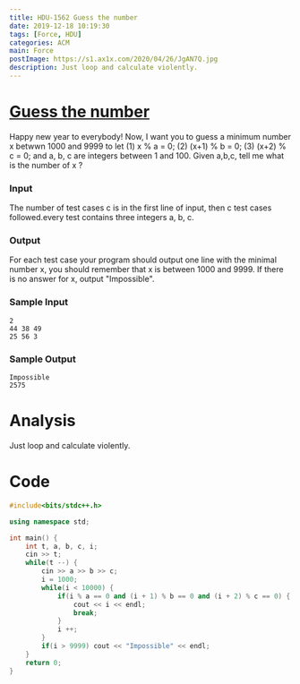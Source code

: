 ```yaml
---
title: HDU-1562 Guess the number
date: 2019-12-18 10:19:30
tags: [Force, HDU]
categories: ACM
main: Force
postImage: https://s1.ax1x.com/2020/04/26/JgAN7Q.jpg
description: Just loop and calculate violently.
---
```


# [Guess the number](http://acm.hdu.edu.cn/showproblem.php?pid=1562)

Happy new year to everybody!
Now, I want you to guess a minimum number x betwwn 1000 and 9999 to let
(1) x % a = 0;
(2) (x+1) % b = 0;
(3) (x+2) % c = 0;
and a, b, c are integers between 1 and 100.
Given a,b,c, tell me what is the number of x ?

### Input

The number of test cases c is in the first line of input, then c test cases followed.every test contains three integers a, b, c.

### Output

For each test case your program should output one line with the minimal number x, you should remember that x is between 1000 and 9999. If there is no answer for x, output "Impossible".

### Sample Input

```
2
44 38 49
25 56 3
```

### Sample Output

```
Impossible
2575
```

# Analysis

Just loop and calculate violently.

# Code

```c++
#include<bits/stdc++.h>

using namespace std;

int main() {
	int t, a, b, c, i;
	cin >> t;
	while(t --) {
		cin >> a >> b >> c;
		i = 1000;
		while(i < 10000) {
			if(i % a == 0 and (i + 1) % b == 0 and (i + 2) % c == 0) {
				cout << i << endl; 
				break;
			}
			i ++;
		}
		if(i > 9999) cout << "Impossible" << endl;
	}
	return 0;
}
```